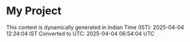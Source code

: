 # My Project

This content is dynamically generated in Indian Time (IST): 2025-04-04 12:24:04 IST
Converted to UTC: 2025-04-04 06:54:04 UTC
